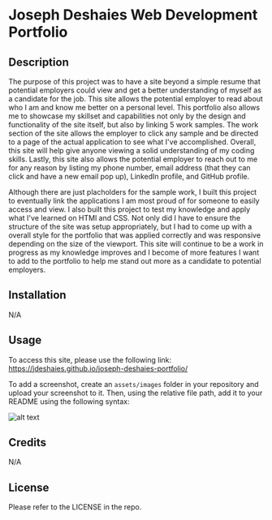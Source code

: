 # Joseph Deshaies Web Development Portfolio

## Description

The purpose of this project was to have a site beyond a simple resume that potential employers could view and get a better understanding of myself as a candidate for the job. This site allows the potential employer to read about who I am and know me better on a personal level. This portfolio also allows me to showcase my skillset and capabilities not only by the design and functionality of the site itself, but also by linking 5 work samples. The work section of the site allows the employer to click any sample and be directed to a page of the actual application to see what I've accomplished. Overall, this site will help give anyone viewing a solid understanding of my coding skills. Lastly, this site also allows the potential employer to reach out to me for any reason by listing my phone number, email address (that they can click and have a new email pop up), LinkedIn profile, and GitHub profile.

Although there are just placholders for the sample work, I built this project to eventually link the applications I am most proud of for someone to easily access and view. I also built this project to test my knowledge and apply what I've learned on HTMl and CSS. Not only did I have to ensure the structure of the site was setup appropriately, but I had to come up with a overall style for the portfolio that was applied correctly and was responsive depending on the size of the viewport. This site will continue to be a work in progress as my knowledge improves and I become of more features I want to add to the portfolio to help me stand out more as a candidate to potential employers.

## Installation

N/A

## Usage

To access this site, please use the following link: https://jdeshaies.github.io/joseph-deshaies-portfolio/

To add a screenshot, create an `assets/images` folder in your repository and upload your screenshot to it. Then, using the relative file path, add it to your README using the following syntax:

![alt text](assets/images/screenshot.png)

## Credits

N/A

## License

Please refer to the LICENSE in the repo.
